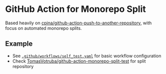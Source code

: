 # GitHub Action for Monorepo Split

Based heavily on [cpina/github-action-push-to-another-repository](https://github.com/cpina/github-action-push-to-another-repository), with focus on automated monorepo splits.

## Example

- See [`.github/workflows/self_test.yaml`](.github/workflows/self_test.yaml) for basic workflow configuration
- Check [TomasVotruba/github-action-monorepo-split-test](https://github.com/TomasVotruba/github-action-monorepo-split-test) for split repository
